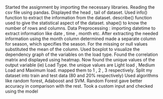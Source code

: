 Started the assignment by importing the necessary libraries. Reading the csv file using pandas. Displayed the head , tail of dataset. Used info() function to extract the information from the dataset. describe() function used to give the statistical aspect of the dataset. shape() to know the number of rows and columns.
Data Preprocessing :
 importing datetime to extract information like date , time , month etc. After extracting the needed information using the month column determined made a separate column for season, which specifies the season. 
For the missing or null values substituted the mean of the column. 
Used boxplot to visualize the dependency graph of the variables on the load type. 
Found the correlation matrix and displayed using heatmap. 
Now found the unique values of the output variable (ie) Load Type. the unique values are Light load , Medium Load and Maximum load. 
mapped them to 1 , 2 , 3 respectively. 
Split my dataset into train and test data (80 and 20% respectively)
Used algorithms like random forest, Adaboost and SVM. 
Random Forest gave better accuracy in comparison with the rest. 
Took a custom input and checked using the model 
